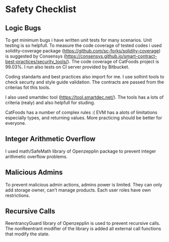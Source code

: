 # Safety Checklist

## Logic Bugs

To get minimum bugs i have written unit tests for many scenarios. Unit testing is so helpfull. To measure the code coverage of tested codes i used solidity-coverage package (https://github.com/sc-forks/solidity-coverage) is suggested by Consensys (https://consensys.github.io/smart-contract-best-practices/security_tools/). The code coverage of CatFoods project is 99.03%. I run also tests on CI server provided by Bitbucket.

Coding standarts and best practices also import for me. I use solhint tools to check securty and style guide validation. The contracts are passed from the criterias fot this tools.

I also used smartdec tool (https://tool.smartdec.net/). The tools has a lots of criteria (realy) and also helpfull for studing.

CatFoods has a number of complex rules :( EVM has a alots of limitations especially types, and returning values. More practicing should be better for everyone.

## Integer Arithmetic Overflow

I used math/SafeMath library of Openzepplin package to prevent integer arithmetic overflow problems.

## Malicious Admins

To prevent malicious admin actions, admins power is limited. They can only add storage owner, can't manage products. Each user roles have own restrictions.

## Recursive Calls

ReentrancyGuard library of Openzepplin is used to prevent recursive calls. The nonReentrant modifier of the library is added all external call functions that modify the state.












